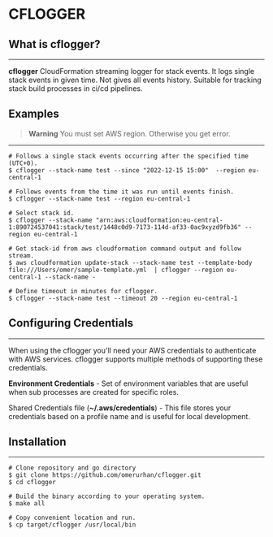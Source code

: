 # CFLOGGER 

## What is cflogger?

---
**cflogger** CloudFormation streaming logger for stack events.
It logs single stack events in given time. Not gives all events history.
Suitable for tracking stack build processes in ci/cd pipelines.
## Examples
> **Warning**
> You must set AWS region. Otherwise you get error.
---
```
# Follows a single stack events occurring after the specified time (UTC+0).
$ cflogger --stack-name test --since "2022-12-15 15:00"  --region eu-central-1

# Follows events from the time it was run until events finish.
$ cflogger --stack-name test --region eu-central-1

# Select stack id. 
$ cflogger --stack-name "arn:aws:cloudformation:eu-central-1:890724537041:stack/test/1448c0d9-7173-114d-af33-0ac9xyzd9fb36" --region eu-central-1

# Get stack-id from aws cloudformation command output and follow stream.
$ aws cloudformation update-stack --stack-name test --template-body file:///Users/omer/sample-template.yml  | cflogger --region eu-central-1 --stack-name -

# Define timeout in minutes for cflogger.
$ cflogger --stack-name test --timeout 20 --region eu-central-1
```

## Configuring Credentials
---

When using the cflogger you'll need your AWS credentials to authenticate with AWS services. cflogger supports multiple methods of supporting these credentials.

**Environment Credentials** - Set of environment variables that are useful when sub processes are created for specific roles.

Shared Credentials file (**~/.aws/credentials**) - This file stores your credentials based on a profile name and is useful for local development.

## Installation 
---
```
# Clone repository and go directory
$ git clone https://github.com/omerurhan/cflogger.git
$ cd cflogger

# Build the binary according to your operating system.
$ make all

# Copy convenient location and run. 
$ cp target/cflogger /usr/local/bin 
```